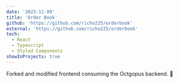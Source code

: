 ```yaml
---
date: '2023-11-09'
title: 'Order Book'
github: 'https://github.com/richo225/orderbook'
external: 'https://github.com/richo225/orderbook'
tech:
  - React
  - Typescript
  - Styled Components
showInProjects: true
---
```


Forked and modified frontend consuming the Octgopus backend. 📖
